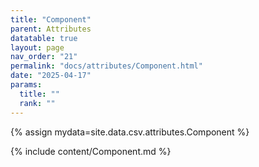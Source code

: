 ```yaml
---
title: "Component"
parent: Attributes
datatable: true
layout: page
nav_order: "21"
permalink: "docs/attributes/Component.html"
date: "2025-04-17"
params:
  title: ""
  rank: ""
---
```

{% assign mydata=site.data.csv.attributes.Component %} 

{% include content/Component.md %}
